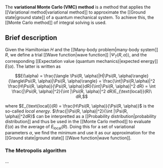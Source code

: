 The **variational Monte Carlo (VMC) method** is a method that applies the [[Variational method|variational method]] to approximate the [[Ground state|ground state]] of a quantum mechanical system. To achieve this, the [[Monte Carlo method]] of integral solving is used.

## Brief description

Given the Hamiltonian $H$ and the [[Many-body problem|many-body system]] $R$, we define a trial [[Wave function|wave function]] $|\Psi_T(R, \alpha)\rangle$, and the corresponding [[Expectation value (quantum mechanics)|expected energy]] $E(\alpha)$. The latter is written as

$$E(\alpha) = \frac{\langle \Psi(R, \alpha)|H|\Psi(R, \alpha)\rangle}{\langle\Psi(R, \alpha)|\Psi(R, \alpha)\rangle} = \frac{\int|\Psi(R,\alpha)|^2 \frac{H\Psi(R, \alpha)}{\Psi(R, \alpha)}dR}{\int|\Psi(R, \alpha)|^2 dR} = \int \frac{|\Psi(R, \alpha)|^2}{\int |\Psi(R, \alpha)|^2 dR}E_{\text{local}}(R)\ dR,$$

where $E_{\text{local}}(R) = \frac{H\Psi(R, \alpha)}{\Psi(R, \alpha)}$ is the so-called *local energy*. $\frac{|\Psi(R, \alpha)|^2}{\int |\Psi(R, \alpha)|^2dR}$ can be interpretted as a [[Probability distribution|probability distribution]] and thus be used in the [[Monte Carlo method]] to evaluate $E(\alpha)$ as the average of $E_{\text{local}}(R)$. Doing this for a set of variational parameters $\alpha$, we find the minimum and use it as our approximation for the [[Ground state|ground state]] [[Wave function|wave function]].


### The Metropolis algorithm

...